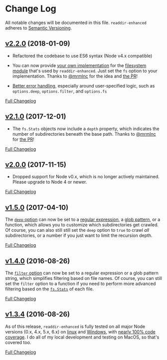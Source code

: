# Change Log
All notable changes will be documented in this file.
`readdir-enhanced` adheres to [Semantic Versioning](http://semver.org/).


## [v2.2.0](https://github.com/JS-DevTools/readdir-enhanced/tree/v2.2.0) (2018-01-09)

- Refactored the codebase to use ES6 syntax (Node v4.x compatible)

- You can now provide [your own implementation](https://github.com/JS-DevTools/readdir-enhanced#custom-fs-methods) for the [filesystem module](https://nodejs.org/api/fs.html) that's used by `readdir-enhanced`.  Just set the `fs` option to your implementation.  Thanks to [@mrmlnc](https://github.com/mrmlnc) for the idea and [the PR](https://github.com/JS-DevTools/readdir-enhanced/pull/10)!

- [Better error handling](https://github.com/JS-DevTools/readdir-enhanced/commit/0d330b68524bafbdeae11566a3e8af1bc3f184bf), especially around user-specified logic, such as `options.deep`, `options.filter`, and `options.fs`

[Full Changelog](https://github.com/JS-DevTools/readdir-enhanced/compare/v2.1.0...v2.2.0)


## [v2.1.0](https://github.com/JS-DevTools/readdir-enhanced/tree/v2.1.0) (2017-12-01)

- The `fs.Stats` objects now include a `depth` property, which indicates the number of subdirectories beneath the base path.  Thanks to [@mrmlnc](https://github.com/mrmlnc) for [the PR](https://github.com/JS-DevTools/readdir-enhanced/pull/8)!

[Full Changelog](https://github.com/JS-DevTools/readdir-enhanced/compare/v2.0.0...v2.1.0)


## [v2.0.0](https://github.com/JS-DevTools/readdir-enhanced/tree/v2.0.0) (2017-11-15)

- Dropped support for Node v0.x, which is no longer actively maintained.  Please upgrade to Node 4 or newer.

[Full Changelog](https://github.com/JS-DevTools/readdir-enhanced/compare/v1.5.0...v2.0.0)


## [v1.5.0](https://github.com/JS-DevTools/readdir-enhanced/tree/v1.5.0) (2017-04-10)

The [`deep` option](README.md#deep) can now be set to a [regular expression](https://developer.mozilla.org/en-US/docs/Web/JavaScript/Reference/Global_Objects/RegExp), a [glob pattern](https://github.com/isaacs/node-glob#glob-primer), or a function, which allows you to customize which subdirectories get crawled.  Of course, you can also still still set the `deep` option to `true` to crawl _all_ subdirectories, or a number if you just want to limit the recursion depth.

[Full Changelog](https://github.com/JS-DevTools/readdir-enhanced/compare/v1.4.0...v1.5.0)


## [v1.4.0](https://github.com/JS-DevTools/readdir-enhanced/tree/v1.4.0) (2016-08-26)

The [`filter` option](README.md#filter) can now be set to a regular expression or a glob pattern string, which simplifies filtering based on file names. Of course, you can still set the `filter` option to a function if you need to perform more advanced filtering based on the [`fs.Stats`](https://nodejs.org/api/fs.html#fs_class_fs_stats) of each file.

[Full Changelog](https://github.com/JS-DevTools/readdir-enhanced/compare/v1.3.4...v1.4.0)


## [v1.3.4](https://github.com/JS-DevTools/readdir-enhanced/tree/v1.3.4) (2016-08-26)

As of this release, `readdir-enhanced` is fully tested on all major Node versions (0.x, 4.x, 5.x, 6.x) on [linux](https://travis-ci.org/JS-DevTools/readdir-enhanced) and [Windows](https://ci.appveyor.com/project/JamesMessinger/readdir-enhanced/branch/master), with [nearly 100% code coverage](https://coveralls.io/github/JS-DevTools/readdir-enhanced?branch=master).  I do all of my local development and testing on MacOS, so that's covered too.

[Full Changelog](https://github.com/JS-DevTools/readdir-enhanced/compare/v1.0.1...v1.3.4)
